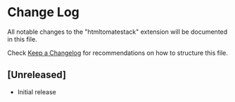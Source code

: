 # Change Log

All notable changes to the "htmltomatestack" extension will be documented in this file.

Check [Keep a Changelog](http://keepachangelog.com/) for recommendations on how to structure this file.

## [Unreleased]

- Initial release